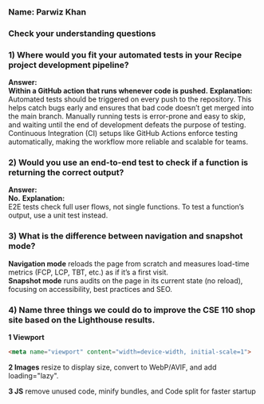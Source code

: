 ### Name: Parwiz Khan

### Check your understanding questions

### 1) Where would you fit your automated tests in your Recipe project development pipeline?
**Answer:**  
**Within a GitHub action that runs whenever code is pushed.**
**Explanation:**  
Automated tests should be triggered on every push to the repository. This helps catch bugs early and ensures that bad code doesn’t get merged into the main branch. Manually running tests is error-prone and easy to skip, and waiting until the end of development defeats the purpose of testing. Continuous Integration (CI) setups like GitHub Actions enforce testing automatically, making the workflow more reliable and scalable for teams.



### 2) Would you use an end-to-end test to check if a function is returning the correct output?
**Answer:**  
**No.**
**Explanation:**  
E2E tests check full user flows, not single functions. To test a function’s output, use a unit test instead.


### 3) What is the difference between navigation and snapshot mode?

**Navigation mode** reloads the page from scratch and measures load-time metrics (FCP, LCP, TBT, etc.) as if it’s a first visit.  
**Snapshot mode** runs audits on the page in its current state (no reload), focusing on accessibility, best practices and SEO.

### 4) Name three things we could do to improve the CSE 110 shop site based on the Lighthouse results.
**1 Viewport**  
   ```html
   <meta name="viewport" content="width=device-width, initial-scale=1">
   ```
**2 Images**
 resize to display size, convert to WebP/AVIF, and add loading="lazy".

 **3 JS**
 remove unused code, minify bundles, and Code split for faster startup